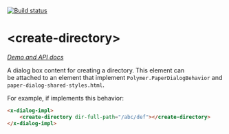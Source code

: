 [![Build status](https://travis-ci.org/dcache-elements/create-directory.svg?branch=master)](https://travis-ci.org/dcache-elements/create-directory)


# \<create-directory\>

_[Demo and API docs](http://dcache-elements.github.io/create-directory/)_

A dialog box content for creating a directory. This element can  
be attached to an element that implement 
`Polymer.PaperDialogBehavior` and `paper-dialog-shared-styles.html`.

For example, if <x-dialog-impl> implements this behavior:

```html
<x-dialog-impl>
    <create-directory dir-full-path="/abc/def"></create-directory>
</x-dialog-impl>
```

